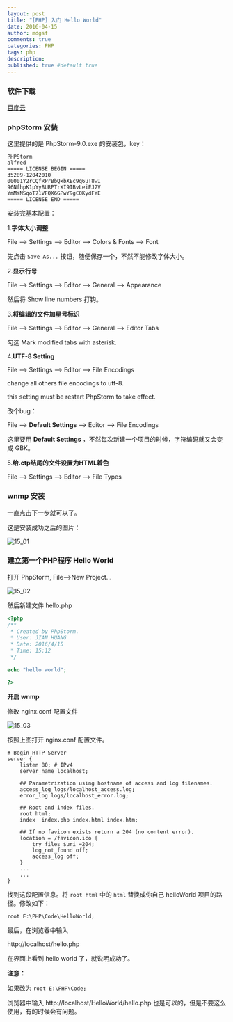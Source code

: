 ```yaml
---
layout: post
title: "[PHP] 入门 Hello World"
date: 2016-04-15
author: mdgsf
comments: true
categories: PHP
tags: php
description:
published: true #default true
---
```


### 软件下载

[百度云](http://pan.baidu.com/s/1jHP25ym)

### phpStorm 安装

这里提供的是 PhpStorm-9.0.exe 的安装包，key：

```
PHPStorm
alfred
===== LICENSE BEGIN =====
35289-12042010
00001Y2rCQfRPrBbQxbXEc9q6u!8wI
96NfhpK1pYy8URPTrXI9IBvLeiEJ2V
YmMsNSqoT71VFQX6GPwY9gC0KydFeE
===== LICENSE END =====
```

安装完基本配置：

1.**字体大小调整**

File --> Settings --> Editor --> Colors & Fonts --> Font

先点击 `Save As...` 按钮，随便保存一个，不然不能修改字体大小。


2.**显示行号**

File --> Settings --> Editor --> General --> Appearance

然后将 Show line numbers 打钩。

3.**将编辑的文件加星号标识**

File --> Settings --> Editor --> General --> Editor Tabs

勾选 Mark modified tabs with asterisk.

4.**UTF-8 Setting**

File --> Settings --> Editor --> File Encodings

change all others file encodings to utf-8.

this setting must be restart PhpStorm to take effect.


改个bug：

File --> **Default Settings** --> Editor --> File Encodings

这里要用 **Default Settings** ，不然每次新建一个项目的时候，字符编码就又会变成 GBK。


5.**给.ctp结尾的文件设置为HTML着色**

File --> Settings --> Editor --> File Types


###  wnmp 安装

一直点击下一步就可以了。

这是安装成功之后的图片：

<img src="{{ site.url }}/images/201604/15_01.png" alt="15_01" />


### 建立第一个PHP程序 Hello World

打开 PhpStorm, File-->New Project...

<img src="{{ site.url }}/images/201604/15_02.png" alt="15_02" />

然后新建文件 hello.php

```php
<?php
/**
 * Created by PhpStorm.
 * User: JIAN.HUANG
 * Date: 2016/4/15
 * Time: 15:12
 */

echo "hello world";

?>
```

**开启 wnmp**

修改 nginx.conf 配置文件

<img src="{{ site.url }}/images/201604/15_03.png" alt="15_03" />

按照上图打开 nginx.conf 配置文件。

```
# Begin HTTP Server
server {
    listen 80; # IPv4
    server_name localhost;

    ## Parametrization using hostname of access and log filenames.
    access_log logs/localhost_access.log;
    error_log logs/localhost_error.log;

    ## Root and index files.
    root html;
    index  index.php index.html index.htm;

    ## If no favicon exists return a 204 (no content error).
    location = /favicon.ico {
        try_files $uri =204;
        log_not_found off;
        access_log off;
    }
    ...
    ...
}
```

找到这段配置信息。将 `root html` 中的 `html` 替换成你自己 helloWorld 项目的路径。修改如下：

`root E:\PHP\Code\HelloWorld;`

最后，在浏览器中输入

http://localhost/hello.php

在界面上看到 hello world 了，就说明成功了。


**注意：**

如果改为 `root E:\PHP\Code;`

浏览器中输入  http://localhost/HelloWorld/hello.php 也是可以的，但是不要这么使用，有的时候会有问题。
